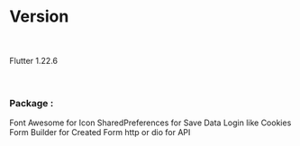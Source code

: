 # Version
<br>
<br>
Flutter 1.22.6
<br>
<br>
<br>
<h3> Package : </h3>
Font Awesome for Icon
SharedPreferences for Save Data Login like Cookies
Form Builder for Created Form
http or dio for API